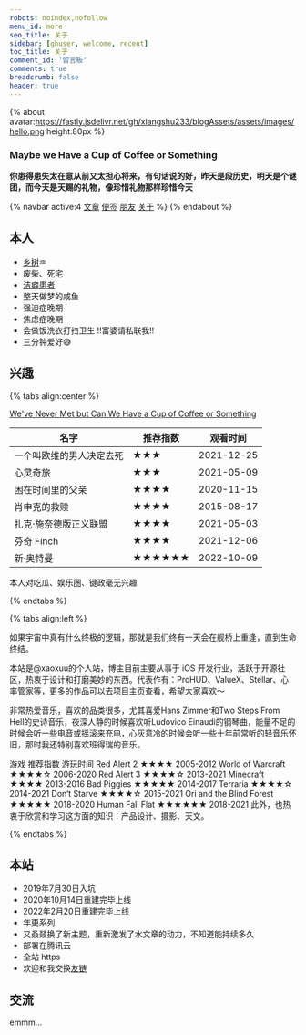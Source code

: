 ```yaml
---
robots: noindex,nofollow
menu_id: more
seo_title: 关于
sidebar: [ghuser, welcome, recent]
toc_title: 关于
comment_id: '留言板'
comments: true
breadcrumb: false
header: true
---
```


{% about avatar:https://fastly.jsdelivr.net/gh/xiangshu233/blogAssets/assets/images/hello.png height:80px %}

<h3>Maybe we Have a Cup of Coffee or Something</h3>

**你患得患失太在意从前又太担心将来，有句话说的好，昨天是段历史，明天是个谜团，而今天是天赐的礼物，像珍惜礼物那样珍惜今天**

{% navbar  active:4 [文章](/) [便签](/notes/) [朋友](/friends/)  [关于](/about/) %}
{% endabout %}



## 本人
- [乡树](https://www.16personalities.com/profiles/adf14902911ea)♒️
- 废柴、死宅
- [洁癖患者](https://b23.tv/NnaTV5)
- 整天做梦的咸鱼
- 强迫症晚期
- 焦虑症晚期
- 会做饭洗衣打扫卫生 !!富婆请私联我!!
- 三分钟爱好😅


## 兴趣

{% tabs align:center %}

<!-- tab 音乐 -->

[We've Never Met but Can We Have a Cup of Coffee or Something](https://music.163.com/#/song?id=1398802958)

<!-- tab 影视 -->

| 名字                     | 推荐指数 | 观看时间   |
| ------------------------ | -------- | ---------- |
| 一个叫欧维的男人决定去死 | ★★★     | 2021-12-25 |
| 心灵奇旅                 | ★★★    | 2021-05-09 |
| 困在时间里的父亲         | ★★★★     | 2020-11-15 |
| 肖申克的救赎             | ★★★★    | 2015-08-17 |
| 扎克·施奈德版正义联盟    | ★★★★    | 2021-05-03 |
| 芬奇 Finch               | ★★★★     | 2021-12-06 |
| 新·奥特曼               | ★★★★★★      | 2022-10-09 |


<!-- tab 话题 -->

本人对吃瓜、娱乐圈、键政毫无兴趣

{% endtabs %}


{% tabs align:left %}

如果宇宙中真有什么终极的逻辑，那就是我们终有一天会在舰桥上重逢，直到生命终结。

本站是@xaoxuu的个人站，博主目前主要从事于 iOS 开发行业，活跃于开源社区，热衷于设计和打磨美妙的东西。代表作有：ProHUD、ValueX、Stellar、心率管家等，更多的作品可以去项目主页查看，希望大家喜欢～

非常热爱音乐，喜欢的品类很多，尤其喜爱Hans Zimmer和Two Steps From Hell的史诗音乐，夜深人静的时候喜欢听Ludovico Einaudi的钢琴曲，能量不足的时候会听一些电音或摇滚来充电，心灰意冷的时候会听一些十年前常听的轻音乐怀旧，那时我还特别喜欢班得瑞的音乐。

游戏	推荐指数	游玩时间
Red Alert 2	★★★★	2005-2012
World of Warcraft	★★★★☆	2006-2020
Red Alert 3	★★★★☆	2013-2021
Minecraft	★★★★	2013-2016
Bad Piggies	★★★★★	2014-2017
Terraria	★★★★☆	2014-2021
Don‘t Starve	★★★★☆	2015-2021
Ori and the Blind Forest	★★★★★	2018-2020
Human Fall Flat	★★★★★★	2018-2021
此外，也热衷于欣赏和学习这方面的知识：产品设计、摄影、天文。

{% endtabs %}

## 本站

- 2019年7月30日入坑
- 2020年10月14日重建完毕上线
- 2022年2月20日重建完毕上线
- 年更系列
- 又叒叕换了新主题，重新激发了水文章的动力，不知道能持续多久
- 部署在腾讯云
- 全站 https
- 欢迎和我交换[友链](https://xiangshu233.cn/friends/)

## 交流
emmm...

